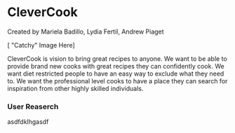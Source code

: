 # CleverCook
Created by Mariela Badillo, Lydia Fertil, Andrew Piaget

[ "Catchy" Image Here]

CleverCook is vision to bring great recipes to anyone. We want to be able to provide brand new cooks with great recipes they can confidently cook. We want diet restricted people to have an easy way to exclude what they need to. We want the professional level cooks to have a place they can search for inspiration from other highly skilled individuals.

### User Reaserch
asdfdklhgasdf
